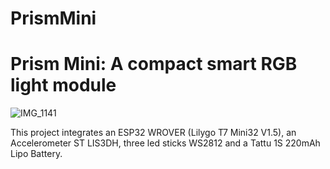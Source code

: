 # PrismMini
# Prism Mini: A compact smart RGB light module

![IMG_1141](https://github.com/cassio-hsp/PrismMini/assets/38111232/7a4281e0-2bde-4bc0-8f71-62249ffe9de4)

This project integrates an ESP32 WROVER (Lilygo T7 Mini32 V1.5), an Accelerometer ST LIS3DH, three led sticks WS2812 and a Tattu 1S 220mAh Lipo Battery. 







